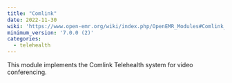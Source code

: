```yaml
---
title: "Comlink"
date: 2022-11-30
wiki: 'https://www.open-emr.org/wiki/index.php/OpenEMR_Modules#Comlink_Telehealth_Module'
minimum_version: '7.0.0 (2)'
categories:
  - telehealth
---
```

This module implements the Comlink Telehealth system for video conferencing.
<!--more-->
